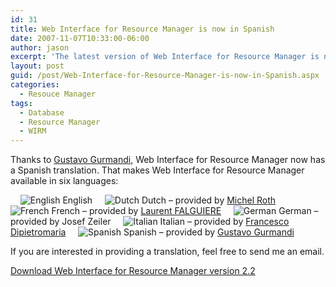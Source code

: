 ```yaml
---
id: 31
title: Web Interface for Resource Manager is now in Spanish
date: 2007-11-07T10:33:00-06:00
author: jason
excerpt: 'The latest version of Web Interface for Resource Manager is now available in Spanish (other languages supported are English, Dutch, French, German, and Italian).  Web Interface for Resource Manager is an ASP.NET 2.0 web application that contains several SQL queries to display useful information contained in the Citrix Resource Manager Summary Database.'
layout: post
guid: /post/Web-Interface-for-Resource-Manager-is-now-in-Spanish.aspx
categories:
  - Resouce Manager
tags:
  - Database
  - Resource Manager
  - WIRM
---
```

Thanks to <a href="http://www.grupoitpro.com.ar/" target="_blank">Gustavo Gurmandi</a>, Web Interface for Resource Manager now has a Spanish translation. That makes Web Interface for Resource Manager available in six languages:

    <img src="http://www.jasonconger.com/images/articleImages/flags/us.gif" alt="English" /> English
    <img src="http://www.jasonconger.com/images/articleImages/flags/nl.gif" alt="Dutch" /> Dutch – provided by <a href="http://www.thincomputing.net/" target="_blank">Michel Roth</a>
    <img src="http://www.jasonconger.com/images/articleImages/flags/fr.gif" alt="French" /> French – provided by <a href="http://www.laurentfalguiere.fr/" target="_blank">Laurent FALGUIERE</a>
    <img src="http://www.jasonconger.com/images/articleImages/flags/de.gif" alt="German" /> German – provided by Josef Zeiler
    <img src="http://www.jasonconger.com/images/articleImages/flags/it.gif" alt="Italian" /> Italian – provided by <a href="http://www.dpmworld.net/" target="_blank">Francesco Dipietromaria</a>
    <img src="http://www.jasonconger.com/images/articleImages/flags/ar.gif" alt="Spanish" /> Spanish – provided by <a href="http://www.grupoitpro.com.ar/" target="_blank">Gustavo Gurmandi</a>

If you are interested in providing a translation, feel free to send me an email.

<a href="http://www.jasonconger.com/Web-Interface-for-Resource-Manager-2-2.aspx">Download Web Interface for Resource Manager version 2.2</a>